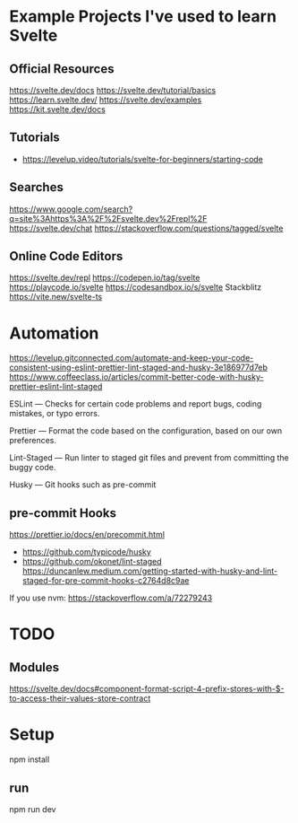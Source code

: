# Example Projects I've used to learn Svelte

## Official Resources

https://svelte.dev/docs
https://svelte.dev/tutorial/basics
https://learn.svelte.dev/
https://svelte.dev/examples
https://kit.svelte.dev/docs

## Tutorials

- https://levelup.video/tutorials/svelte-for-beginners/starting-code

## Searches

https://www.google.com/search?q=site%3Ahttps%3A%2F%2Fsvelte.dev%2Frepl%2F
https://svelte.dev/chat
https://stackoverflow.com/questions/tagged/svelte

## Online Code Editors

https://svelte.dev/repl
https://codepen.io/tag/svelte
https://playcode.io/svelte
https://codesandbox.io/s/svelte
Stackblitz https://vite.new/svelte-ts

# Automation

https://levelup.gitconnected.com/automate-and-keep-your-code-consistent-using-eslint-prettier-lint-staged-and-husky-3e186977d7eb
https://www.coffeeclass.io/articles/commit-better-code-with-husky-prettier-eslint-lint-staged

ESLint — Checks for certain code problems and report bugs, coding mistakes, or typo errors.

Prettier — Format the code based on the configuration, based on our own preferences.

Lint-Staged — Run linter to staged git files and prevent from committing the buggy code.

Husky — Git hooks such as pre-commit

## pre-commit Hooks

https://prettier.io/docs/en/precommit.html

- https://github.com/typicode/husky
- https://github.com/okonet/lint-staged
  https://duncanlew.medium.com/getting-started-with-husky-and-lint-staged-for-pre-commit-hooks-c2764d8c9ae

If you use nvm: https://stackoverflow.com/a/72279243

# TODO

## Modules

https://svelte.dev/docs#component-format-script-4-prefix-stores-with-$-to-access-their-values-store-contract

# Setup

npm install

## run

npm run dev
